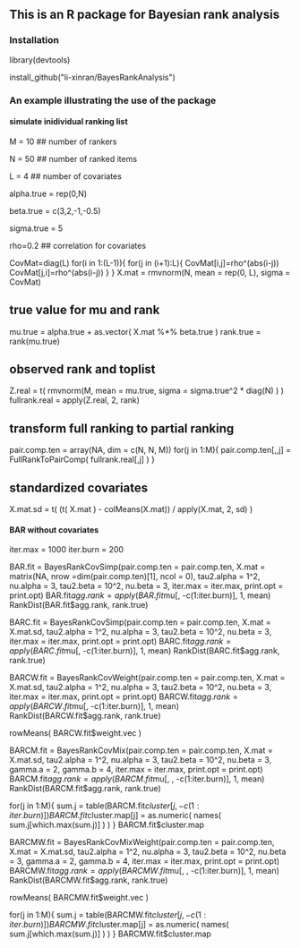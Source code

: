 ## This is an R package for Bayesian rank analysis


### Installation
library(devtools)

install_github("li-xinran/BayesRankAnalysis")

### An example illustrating the use of the package

#### simulate inidividual ranking list
M = 10  ## number of rankers

N = 50  ## number of ranked items

L = 4  ## number of covariates


alpha.true = rep(0,N)

beta.true = c(3,2,-1,-0.5)

sigma.true = 5


rho=0.2   ## correlation for covariates


CovMat=diag(L)
for(i in 1:(L-1)){
  for(j in (i+1):L){
    CovMat[i,j]=rho^(abs(i-j))
    CovMat[j,i]=rho^(abs(i-j))
  }
}
X.mat = rmvnorm(N, mean = rep(0, L), sigma = CovMat)

## true value for mu and rank
mu.true = alpha.true + as.vector( X.mat %*% beta.true )
rank.true = rank(mu.true)

## observed rank and toplist
Z.real = t( rmvnorm(M, mean = mu.true, sigma = sigma.true^2 * diag(N) ) )
fullrank.real = apply(Z.real, 2, rank)

## transform full ranking to partial ranking
pair.comp.ten = array(NA, dim = c(N, N, M))
for(j in 1:M){
  pair.comp.ten[,,j] = FullRankToPairComp( fullrank.real[,j] )
}

## standardized covariates
X.mat.sd = t( (t( X.mat ) - colMeans(X.mat)) / apply(X.mat, 2, sd) )

#### BAR without covariates ####
iter.max = 1000
iter.burn = 200

BAR.fit = BayesRankCovSimp(pair.comp.ten = pair.comp.ten, X.mat = matrix(NA, nrow =dim(pair.comp.ten)[1], ncol = 0), 
                              tau2.alpha = 1^2, nu.alpha = 3,
                              tau2.beta = 10^2, nu.beta = 3,
                              iter.max = iter.max, print.opt = print.opt)
BAR.fit$agg.rank = apply(BAR.fit$mu[, -c(1:iter.burn)], 1, mean)
RankDist(BAR.fit$agg.rank, rank.true)

BARC.fit = BayesRankCovSimp(pair.comp.ten = pair.comp.ten, X.mat = X.mat.sd, 
                                tau2.alpha = 1^2, nu.alpha = 3,
                                tau2.beta = 10^2, nu.beta = 3,
                                iter.max = iter.max, print.opt = print.opt)
BARC.fit$agg.rank = apply(BARC.fit$mu[, -c(1:iter.burn)], 1, mean)
RankDist(BARC.fit$agg.rank, rank.true)

BARCW.fit = BayesRankCovWeight(pair.comp.ten = pair.comp.ten, X.mat = X.mat.sd, 
                             tau2.alpha = 1^2, nu.alpha = 3,
                             tau2.beta = 10^2, nu.beta = 3,
                             iter.max = iter.max, print.opt = print.opt)
BARCW.fit$agg.rank = apply(BARCW.fit$mu[, -c(1:iter.burn)], 1, mean)
RankDist(BARCW.fit$agg.rank, rank.true)

rowMeans( BARCW.fit$weight.vec )


BARCM.fit = BayesRankCovMix(pair.comp.ten = pair.comp.ten, X.mat = X.mat.sd, 
                            tau2.alpha = 1^2, nu.alpha = 3,
                            tau2.beta = 10^2, nu.beta = 3,
                            gamma.a = 2, gamma.b = 4,
                            iter.max = iter.max, print.opt = print.opt)
BARCM.fit$agg.rank = apply(BARCM.fit$mu[, , -c(1:iter.burn)], 1, mean)
RankDist(BARCM.fit$agg.rank, rank.true)

for(j in 1:M){
  sum.j = table(BARCM.fit$cluster[j, -c(1:iter.burn)])
  BARCM.fit$cluster.map[j] = as.numeric( names( sum.j[which.max(sum.j)] ) )
}
BARCM.fit$cluster.map


BARCMW.fit = BayesRankCovMixWeight(pair.comp.ten = pair.comp.ten, X.mat = X.mat.sd, 
                                   tau2.alpha = 1^2, nu.alpha = 3,
                                   tau2.beta = 10^2, nu.beta = 3,
                                   gamma.a = 2, gamma.b = 4,
                                   iter.max = iter.max, print.opt = print.opt)
BARCMW.fit$agg.rank = apply(BARCMW.fit$mu[, , -c(1:iter.burn)], 1, mean)
RankDist(BARCMW.fit$agg.rank, rank.true)

rowMeans( BARCMW.fit$weight.vec )

for(j in 1:M){
  sum.j = table(BARCMW.fit$cluster[j, -c(1:iter.burn)])
  BARCMW.fit$cluster.map[j] = as.numeric( names( sum.j[which.max(sum.j)] ) )
}
BARCMW.fit$cluster.map

